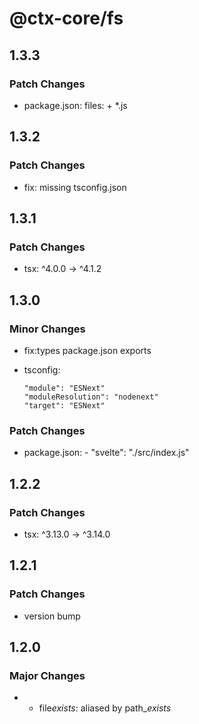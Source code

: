 # @ctx-core/fs

## 1.3.3

### Patch Changes

- package.json: files: + \*.js

## 1.3.2

### Patch Changes

- fix: missing tsconfig.json

## 1.3.1

### Patch Changes

- tsx: ^4.0.0 -> ^4.1.2

## 1.3.0

### Minor Changes

- fix:types package.json exports
- tsconfig:

      "module": "ESNext"
      "moduleResolution": "nodenext"
      "target": "ESNext"

### Patch Changes

- package.json: - "svelte": "./src/index.js"

## 1.2.2

### Patch Changes

- tsx: ^3.13.0 -> ^3.14.0

## 1.2.1

### Patch Changes

- version bump

## 1.2.0

### Major Changes

- - file*exists*: aliased by path\__exists_
